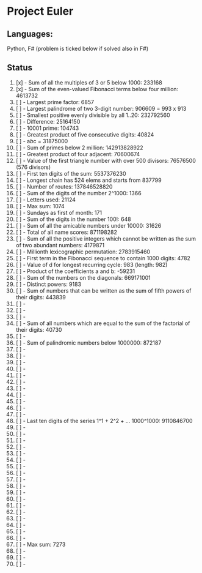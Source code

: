 Project Euler
====================

Languages:
--------------------

Python, F# (problem is ticked below if solved also in F#)

Status
--------------------

1.  [x] -  Sum of all the multiples of 3 or 5 below 1000: 233168
2.  [x] -  Sum of the even-valued Fibonacci terms below four million: 4613732
3.  [ ] -  Largest prime factor: 6857
4.  [ ] -  Largest palindrome of two 3-digit number: 906609 = 993 x 913
5.  [ ] -  Smallest positive evenly divisible by all 1..20: 232792560
6.  [ ] -  Difference: 25164150
7.  [ ] -  10001 prime: 104743
8.  [ ] -  Greatest product of five consecutive digits: 40824
9.  [ ] -  a*b*c = 31875000
10. [ ] -  Sum of primes below 2 million: 142913828922
11. [ ] -  Greatest product of four adjacent: 70600674
12. [ ] -  Value of the first triangle number with over 500 divisors: 76576500 (576 divisors)
13. [ ] -  First ten digits of the sum: 5537376230
14. [ ] -  Longest chain has 524 elems and starts from 837799
15. [ ] -  Number of routes: 137846528820
16. [ ] -  Sum of the digits of the number 2^1000: 1366
17. [ ] -  Letters used: 21124
18. [ ] -  Max sum: 1074
19. [ ] -  Sundays as first of month: 171
20. [ ] -  Sum of the digits in the number 100!: 648
21. [ ] -  Sum of all the amicable numbers under 10000: 31626
22. [ ] -  Total of all name scores: 871198282
23. [ ] -  Sum of all the positive integers which cannot be written as the sum of two abundant numbers: 4179871
24. [ ] -  Millionth lexicographic permutation: 2783915460
25. [ ] -  First term in the Fibonacci sequence to contain 1000 digits: 4782
26. [ ] -  Value of d for longest recurring cycle: 983 (length: 982)
27. [ ] -  Product of the coefficients a and b: -59231
28. [ ] -  Sum of the numbers on the diagonals: 669171001
29. [ ] -  Distinct powers: 9183
30. [ ] -  Sum of numbers that can be written as the sum of fifth powers of their digits: 443839
31. [ ] -
32. [ ] -
33. [ ] -
34. [ ] -  Sum of all numbers which are equal to the sum of the factorial of their digits: 40730
35. [ ] -
36. [ ] -  Sum of palindromic numbers below 1000000: 872187
37. [ ] -
38. [ ] -
39. [ ] -
40. [ ] -
41. [ ] -
42. [ ] -
43. [ ] -
44. [ ] -
45. [ ] -
46. [ ] -
47. [ ] -
48. [ ] -  Last ten digits of the series 1^1 + 2^2 + ... 1000^1000: 9110846700
49. [ ] -
50. [ ] -
51. [ ] -
52. [ ] -
53. [ ] -
54. [ ] -
55. [ ] -
56. [ ] -
57. [ ] -
58. [ ] -
59. [ ] -
60. [ ] -
61. [ ] -
62. [ ] -
63. [ ] -
64. [ ] -
65. [ ] -
66. [ ] -
67. [ ] -  Max sum: 7273
68. [ ] -
69. [ ] -
70. [ ] -
